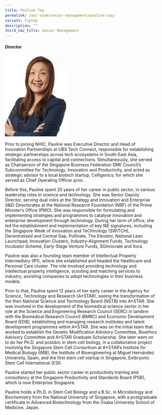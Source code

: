 ```yaml
---
title: Pauline Tay
permalink: /our-team/senior-management/pauline-tay/
variant: tiptap
description: ""
third_nav_title: Senior Management
---
```

<h4><strong>Director</strong></h4><div class="isomer-image-wrapper"><img style="width: 40%;" height="auto" width="100%" alt="Pauline Tay" src="/images/About/Our Team/Senior Management/PaulineTay_Bio.jpg"></div><p>Prior to joining NHIC, Pauline was Executive Director and Head of Innovation Partnerships at UBS Tech Connect, responsible for establishing strategic partnerships across tech ecosystems in South-East Asia, facilitating access to capital and connections. Simultaneously, she served as Chairperson of the Singapore Business Federation SME Council’s Subcommittee for Technology, Innovation and Productivity, and acted as strategic advisor to a local biotech startup, Celligenics, for which she served as Chief Operating Officer prior.</p><p>Before this, Pauline spent 25 years of her career in public sector, in various leadership roles in science and technology. She was Senior Deputy Director, serving dual roles at the Strategy and Innovation and Enterprise (I&amp;E) Directorates at the National Research Foundation (NRF) of the Prime Minister’s Office (PMO). She was responsible for formulating and implementing strategies and programmes to catalyse innovation and enterprise development through technology. During her term of office, she led the establishment and implementation of key I&amp;E signatures, including the Singapore Week of Innovation and TeCHnology (SWITCH), Decentralised and Central Gap, Pollinate, The Elevator, National Lean Launchpad, Innovation Clusters, Industry-Alignment Funds, Technology Incubator Scheme, Early-Stage Venture Funds, SGInnovate and Xora.</p><p>Pauline was also a founding team member of Intellectual Property Intermediary (IPI), where she established and headed the Healthcare and Personal Care cluster. The role involved providing technology and intellectual property intelligence, scouting and matching services to industry, assisting companies to adopt technologies in their business models.</p><p>Prior to that, Pauline spent 12 years of her early career in the Agency for Science, Technology and Research (A*STAR), seeing the transformation of the then National Science and Technology Board (NSTB) into A*STAR. She was involved in the development of the biomedical science sector in her role at the Science and Engineering Research Council (SERC) in tandem with the Biomedical Research Council (BMRC) and Economic Development Board (EDB), establishing and managing research institutes and talent development programmes within A*STAR. She was on the initial team that worked to establish the Genetic Modification Advisory Committee, Bioethics Advisory Committee and A*STAR Graduate Scholarship. She later went on to do her Ph.D. and postdoc in stem cell biology, in a collaborative project involving the Singapore Stem Cell Consortium at A*STAR’s Institute for Medical Biology (IMB), the Institute of Bioengineering at Miguel Hernández University, Spain, and the first stem cell startup in Singapore, Embryonic Stem Cell International (ESI).</p><p>Pauline started her public sector career in productivity training and consultancy at the Singapore Productivity and Standards Board (PSB), which is now Enterprise Singapore.</p><p>Pauline holds a Ph.D. in Stem Cell Biology and a B.Sc. in Microbiology and Biochemistry from the National University of Singapore, with a postgraduate certificate in Advanced Biotechnology from the Osaka University School of Medicine, Japan.</p>